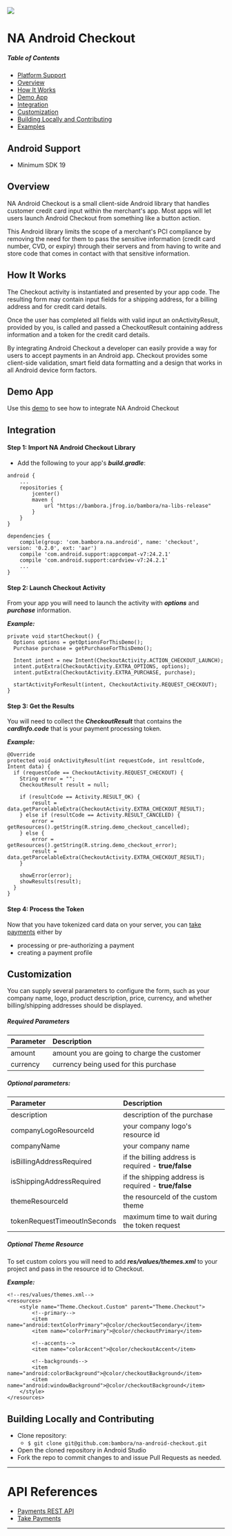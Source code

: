 <img src="https://cdn.na.bambora.com/resources/logos/bambora-logo180x92.png" />

# NA Android Checkout

##### Table of Contents

* [Platform Support](#platform-support)
* [Overview](#overview)
* [How It Works](#functionality)
* [Demo App](#demo)
* [Integration](#integration)
* [Customization](#customization)
* [Building Locally and Contributing](#contributing)
* [Examples](#examples)

<a name="platform-support"/>

## Android Support
 * Minimum SDK 19

<a name="overview"/>

## Overview

NA Android Checkout is a small client-side Android library that handles customer credit card input within the merchant's app. Most apps will let users launch Android Checkout from something like a button action.

This Android library limits the scope of a merchant's PCI compliance by removing the need for them to pass the sensitive information (credit card number, CVD, or expiry) through their servers and from having to write and store code that comes in contact with that sensitive information.

<a name="functionality"/>

## How It Works
The Checkout activity is instantiated and presented by your app code. The resulting form may contain input fields for a shipping address, for a billing address and for credit card details.

Once the user has completed all fields with valid input an onActivityResult, provided by you, is called and passed a CheckoutResult containing address information and a token for the credit card details.

By integrating Android Checkout a developer can easily provide a way for users to accept payments in an Android app. Checkout provides some client-side validation, smart field data formatting and a design that works in all Android device form factors.

<a name="demo"/>

## Demo App
Use this [demo](https://github.com/bambora/na-android-checkout-demo) to see how to integrate NA Android Checkout

<a name="integration"/>

## Integration

#### Step 1: Import NA Android Checkout Library
* Add the following to your app's ***build.gradle***:
```
android {
    ...
    repositories {
        jcenter()
        maven {
            url "https://bambora.jfrog.io/bambora/na-libs-release"
        }
    }
}

dependencies {
    compile(group: 'com.bambora.na.android', name: 'checkout', version: '0.2.0', ext: 'aar')
    compile 'com.android.support:appcompat-v7:24.2.1'
    compile 'com.android.support:cardview-v7:24.2.1'
    ...
}
```

#### Step 2: Launch Checkout Activity
From your app you will need to launch the activity with ***options*** and ***purchase*** information.

***Example:***
```
private void startCheckout() {
  Options options = getOptionsForThisDemo();
  Purchase purchase = getPurchaseForThisDemo();

  Intent intent = new Intent(CheckoutActivity.ACTION_CHECKOUT_LAUNCH);
  intent.putExtra(CheckoutActivity.EXTRA_OPTIONS, options);
  intent.putExtra(CheckoutActivity.EXTRA_PURCHASE, purchase);

  startActivityForResult(intent, CheckoutActivity.REQUEST_CHECKOUT);
}
```
#### Step 3: Get the Results
You will need to collect the ***CheckoutResult*** that contains the ***cardInfo.code*** that is your payment processing token.

***Example:***
```
@Override
protected void onActivityResult(int requestCode, int resultCode, Intent data) {
  if (requestCode == CheckoutActivity.REQUEST_CHECKOUT) {
    String error = "";
    CheckoutResult result = null;

    if (resultCode == Activity.RESULT_OK) {
    	result = data.getParcelableExtra(CheckoutActivity.EXTRA_CHECKOUT_RESULT);
    } else if (resultCode == Activity.RESULT_CANCELED) {
    	error = getResources().getString(R.string.demo_checkout_cancelled);
    } else {
    	error = getResources().getString(R.string.demo_checkout_error);
    	result = data.getParcelableExtra(CheckoutActivity.EXTRA_CHECKOUT_RESULT);
    }

    showError(error);
    showResults(result);
  }
}
```

#### Step 4: Process the Token
Now that you have tokenized card data on your server, you can [take payments](http://dev.na.bambora.com/docs/references/merchant_SDKs/take_payments) either by
* processing or pre-authorizing a payment
* creating a payment profile

<a name="customization"/>

## Customization
You can supply several parameters to configure the form, such as your company name, logo, product description, price, currency, and whether billing/shipping addresses should be displayed.

##### Required Parameters

|  Parameter | Description |
| :------------- | :------------- |
| amount  | amount you are going to charge the customer |
| currency  |  currency being used for this purchase  |

##### Optional parameters:

|  Parameter | Description |
| :------------- | :------------- |
| description  | description of the purchase  |
| companyLogoResourceId  | your company logo's resource id |
| companyName  | your company name |
| isBillingAddressRequired  | if the billing address is required - **true/false** |
| isShippingAddressRequired  | if the shipping address is required - **true/false** |
| themeResourceId  | the resourceId of the custom theme |
| tokenRequestTimeoutInSeconds  | maximum time to wait during the token request |

##### Optional Theme Resource
To set custom colors you will need to add ***res/values/themes.xml*** to your project and pass in the resource id to Checkout.

***Example:***
```
<!--res/values/themes.xml-->
<resources>
    <style name="Theme.Checkout.Custom" parent="Theme.Checkout">
        <!--primary-->
        <item name="android:textColorPrimary">@color/checkoutSecondary</item>
        <item name="colorPrimary">@color/checkoutPrimary</item>

        <!--accents-->
        <item name="colorAccent">@color/checkoutAccent</item>

        <!--backgrounds-->
        <item name="android:colorBackground">@color/checkoutBackground</item>
        <item name="android:windowBackground">@color/checkoutBackground</item>
    </style>
</resources>
```

<a name="contributing"/>

## Building Locally and Contributing
* Clone repository:
  * `$ git clone git@github.com:bambora/na-android-checkout.git`
* Open the cloned repository in Android Studio
* Fork the repo to commit changes to and issue Pull Requests as needed.

---

# API References
* [Payments REST API](http://dev.na.bambora.com/docs/references/merchant_API/)
* [Take Payments](http://dev.na.bambora.com/docs/references/merchant_SDKs/take_payments)

---

